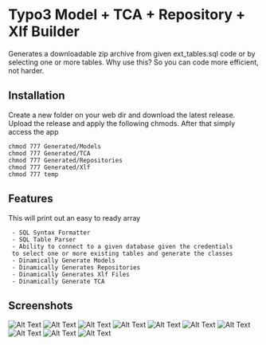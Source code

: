 
# Typo3 Model + TCA + Repository + Xlf Builder

Generates a downloadable zip archive from given ext_tables.sql code or by selecting one or
more tables. Why use this? So you can code more efficient, not harder.


## Installation

Create a new folder on your web dir and download the latest release. Upload the release and apply the following chmods. After that simply access the app

```
chmod 777 Generated/Models
chmod 777 Generated/TCA
chmod 777 Generated/Repositories
chmod 777 Generated/Xlf
chmod 777 temp
```

## Features
This will print out an easy to ready array

``` 
 - SQL Syntax Formatter
 - SQL Table Parser
 - Ability to connect to a given database given the credentials 
 to select one or more existing tables and generate the classes
 - Dinamically Generate Models
 - Dinamically Generates Repositories
 - Dinamically Generates Xlf Files
 - Dinamically Generate TCA

```


## Screenshots

![Alt Text](https://raw.github.com/alexanderthegreat96/typo3-model-tca-builder/origin/screenshots/main.png)
![Alt Text](https://raw.github.com/alexanderthegreat96/typo3-model-tca-builder/origin/screenshots/main-2.png)
![Alt Text](https://raw.github.com/alexanderthegreat96/typo3-model-tca-builder/origin/screenshots/main-3.png)
![Alt Text](https://raw.github.com/alexanderthegreat96/typo3-model-tca-builder/origin/screenshots/main-4.png)
![Alt Text](https://raw.github.com/alexanderthegreat96/typo3-model-tca-builder/origin/screenshots/main-5.png)
![Alt Text](https://raw.github.com/alexanderthegreat96/typo3-model-tca-builder/origin/screenshots/main-6.png)
![Alt Text](https://raw.github.com/alexanderthegreat96/typo3-model-tca-builder/origin/screenshots/main-7.png)
![Alt Text](https://raw.github.com/alexanderthegreat96/typo3-model-tca-builder/origin/screenshots/main-8.png)
![Alt Text](https://raw.github.com/alexanderthegreat96/typo3-model-tca-builder/origin/screenshots/main-9.png)
![Alt Text](https://raw.github.com/alexanderthegreat96/typo3-model-tca-builder/origin/screenshots/main-10.png)
